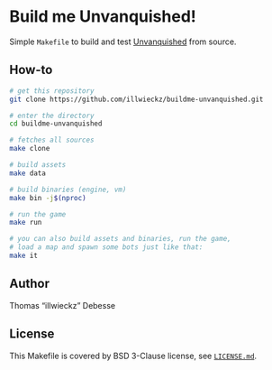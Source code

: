 Build me Unvanquished!
======================

Simple `Makefile` to build and test [Unvanquished](http://unvanquished.net/) from source.

How-to
------

```sh
# get this repository
git clone https://github.com/illwieckz/buildme-unvanquished.git

# enter the directory
cd buildme-unvanquished

# fetches all sources
make clone

# build assets
make data

# build binaries (engine, vm)
make bin -j$(nproc)

# run the game
make run

# you can also build assets and binaries, run the game,
# load a map and spawn some bots just like that:
make it

```

Author
------

Thomas “illwieckz” Debesse

License
-------

This Makefile is covered by BSD 3-Clause license, see [`LICENSE.md`](LICENSE.md).
